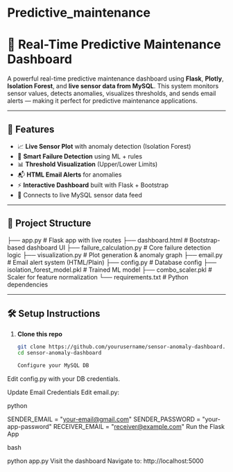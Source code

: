 # Predictive_maintenance
# 📡 Real-Time Predictive Maintenance Dashboard

A powerful real-time predictive maintenance dashboard using **Flask**, **Plotly**, **Isolation Forest**, and **live sensor data from MySQL**. This system monitors sensor values, detects anomalies, visualizes thresholds, and sends email alerts — making it perfect for predictive maintenance applications.

---

## 🚀 Features

- 📈 **Live Sensor Plot** with anomaly detection (Isolation Forest)
- 🧠 **Smart Failure Detection** using ML + rules
- 📊 **Threshold Visualization** (Upper/Lower Limits)
- 📬 **HTML Email Alerts** for anomalies
- ⚡ **Interactive Dashboard** built with Flask + Bootstrap
- 📡 Connects to live MySQL sensor data feed

---

## 📂 Project Structure

├── app.py # Flask app with live routes ├── dashboard.html # Bootstrap-based dashboard UI ├── failure_calculation.py # Core failure detection logic ├── visualization.py # Plot generation & anomaly graph ├── email.py # Email alert system (HTML/Plain) ├── config.py # Database config ├── isolation_forest_model.pkl # Trained ML model ├── combo_scaler.pkl # Scaler for feature normalization └── requirements.txt # Python dependencies

---

## 🛠️ Setup Instructions

1. **Clone this repo**  
   ```bash
   git clone https://github.com/yourusername/sensor-anomaly-dashboard.git
   cd sensor-anomaly-dashboard

   Configure your MySQL DB
Edit config.py with your DB credentials.

Update Email Credentials
Edit email.py:

python

SENDER_EMAIL = "your-email@gmail.com"
SENDER_PASSWORD = "your-app-password"
RECEIVER_EMAIL = "receiver@example.com"
Run the Flask App

bash

python app.py
Visit the dashboard
Navigate to: http://localhost:5000
